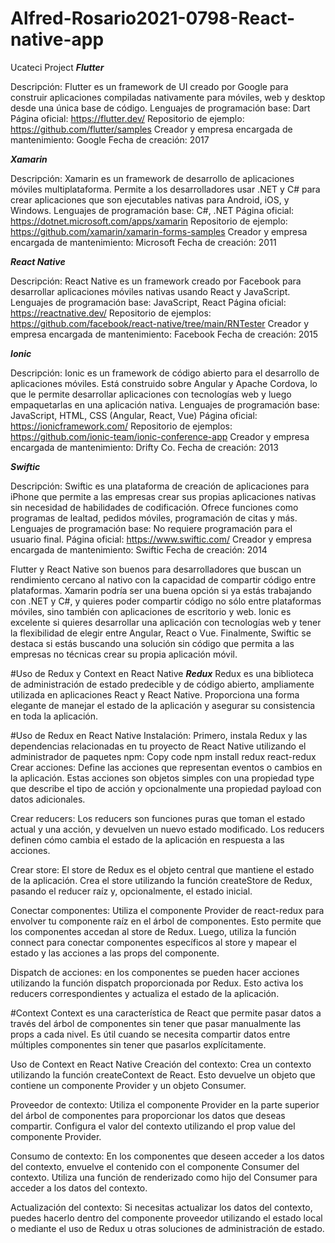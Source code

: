 # Alfred-Rosario2021-0798-React-native-app
Ucateci Project
***Flutter***

Descripción: Flutter es un framework de UI creado por Google para construir aplicaciones compiladas nativamente para móviles, web y desktop desde una única base de código.
Lenguajes de programación base: Dart
Página oficial: https://flutter.dev/
Repositorio de ejemplo: https://github.com/flutter/samples
Creador y empresa encargada de mantenimiento: Google
Fecha de creación: 2017

***Xamarin***

Descripción: Xamarin es un framework de desarrollo de aplicaciones móviles multiplataforma. Permite a los desarrolladores usar .NET y C# para crear aplicaciones que son ejecutables nativas para Android, iOS, y Windows.
Lenguajes de programación base: C#, .NET
Página oficial: https://dotnet.microsoft.com/apps/xamarin
Repositorio de ejemplo: https://github.com/xamarin/xamarin-forms-samples
Creador y empresa encargada de mantenimiento: Microsoft
Fecha de creación: 2011

***React Native***

Descripción: React Native es un framework creado por Facebook para desarrollar aplicaciones móviles nativas usando React y JavaScript.
Lenguajes de programación base: JavaScript, React
Página oficial: https://reactnative.dev/
Repositorio de ejemplos: https://github.com/facebook/react-native/tree/main/RNTester
Creador y empresa encargada de mantenimiento: Facebook
Fecha de creación: 2015

***Ionic***

Descripción: Ionic es un framework de código abierto para el desarrollo de aplicaciones móviles. Está construido sobre Angular y Apache Cordova, lo que le permite desarrollar aplicaciones con tecnologías web y luego empaquetarlas en una aplicación nativa.
Lenguajes de programación base: JavaScript, HTML, CSS (Angular, React, Vue)
Página oficial: https://ionicframework.com/
Repositorio de ejemplos: https://github.com/ionic-team/ionic-conference-app
Creador y empresa encargada de mantenimiento: Drifty Co.
Fecha de creación: 2013

***Swiftic***

Descripción: Swiftic es una plataforma de creación de aplicaciones para iPhone que permite a las empresas crear sus propias aplicaciones nativas sin necesidad de habilidades de codificación. Ofrece funciones como programas de lealtad, pedidos móviles, programación de citas y más.
Lenguajes de programación base: No requiere programación para el usuario final.
Página oficial: https://www.swiftic.com/
Creador y empresa encargada de mantenimiento: Swiftic
Fecha de creación: 2014

Flutter y React Native son buenos para desarrolladores que buscan un rendimiento cercano al nativo con la capacidad de compartir código entre plataformas.
Xamarin podría ser una buena opción si ya estás trabajando con .NET y C#, y quieres poder compartir código no sólo entre plataformas móviles, sino también con aplicaciones de escritorio y web.
Ionic es excelente si quieres desarrollar una aplicación con tecnologías web y tener la flexibilidad de elegir entre Angular, React o Vue.
Finalmente, Swiftic se destaca si estás buscando una solución sin código que permita a las empresas no técnicas crear su propia aplicación móvil.


#Uso de Redux y Context en React Native
***Redux***
Redux es una biblioteca de administración de estado predecible y de código abierto, ampliamente utilizada en aplicaciones React y React Native. Proporciona una forma elegante de manejar el estado de la aplicación y asegurar su consistencia en toda la aplicación.

#Uso de Redux en React Native
Instalación: Primero, instala Redux y las dependencias relacionadas en tu proyecto de React Native utilizando el administrador de paquetes npm:
Copy code
npm install redux react-redux
Crear acciones: Define las acciones que representan eventos o cambios en la aplicación. Estas acciones son objetos simples con una propiedad type que describe el tipo de acción y opcionalmente una propiedad payload con datos adicionales.

Crear reducers: Los reducers son funciones puras que toman el estado actual y una acción, y devuelven un nuevo estado modificado. Los reducers definen cómo cambia el estado de la aplicación en respuesta a las acciones.

Crear store: El store de Redux es el objeto central que mantiene el estado de la aplicación. Crea el store utilizando la función createStore de Redux, pasando el reducer raíz y, opcionalmente, el estado inicial.

Conectar componentes: Utiliza el componente Provider de react-redux para envolver tu componente raíz en el árbol de componentes. Esto permite que los componentes accedan al store de Redux. Luego, utiliza la función connect para conectar componentes específicos al store y mapear el estado y las acciones a las props del componente.

Dispatch de acciones: en los componentes se pueden hacer acciones utilizando la función dispatch proporcionada por Redux. Esto activa los reducers correspondientes y actualiza el estado de la aplicación.

#Context
Context es una característica de React que permite pasar datos a través del árbol de componentes sin tener que pasar manualmente las props a cada nivel. Es útil cuando se necesita compartir datos entre múltiples componentes sin tener que pasarlos explícitamente.

Uso de Context en React Native
Creación del contexto: Crea un contexto utilizando la función createContext de React. Esto devuelve un objeto que contiene un componente Provider y un objeto Consumer.

Proveedor de contexto: Utiliza el componente Provider en la parte superior del árbol de componentes para proporcionar los datos que deseas compartir. Configura el valor del contexto utilizando el prop value del componente Provider.

Consumo de contexto: En los componentes que deseen acceder a los datos del contexto, envuelve el contenido con el componente Consumer del contexto. Utiliza una función de renderizado como hijo del Consumer para acceder a los datos del contexto.

Actualización del contexto: Si necesitas actualizar los datos del contexto, puedes hacerlo dentro del componente proveedor utilizando el estado local o mediante el uso de Redux u otras soluciones de administración de estado.
